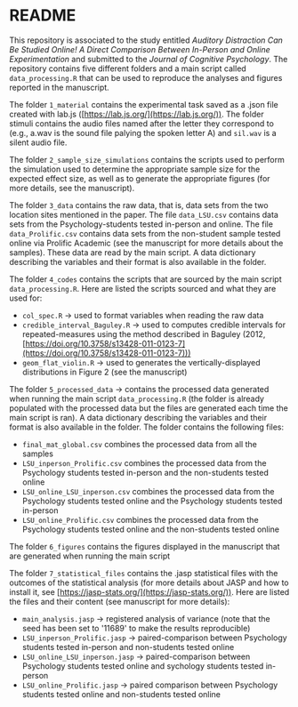 # README

This repository is associated to the study entitled *Auditory Distraction Can Be Studied Online! A Direct Comparison Between In-Person and Online Experimentation* and submitted to the *Journal of Cognitive Psychology*. The repository contains five different folders and a main script called `data_processing.R` that can be used to reproduce the analyses and figures reported in the manuscript.

The folder `1_material` contains the experimental task saved as a .json file created with lab.js ([https://lab.js.org/](https://lab.js.org/)). The folder stimuli contains the audio files named after the letter they correspond to (e.g., a.wav is the sound file palying the spoken letter A) and `sil.wav` is a silent audio file.

The folder `2_sample_size_simulations` contains the scripts used to perform the simulation used to determine the appropriate sample size for the expected effect size, as well as to generate the appropriate figures (for more details, see the manuscript).

The folder `3_data` contains the raw data, that is, data sets from the two location sites mentioned in the paper. The file `data_LSU.csv` contains data sets from the Psychology-students tested in-person and online. The file `data_Prolific.csv` contains data sets from the non-student sample tested online via Prolific Academic (see the manuscript for more details about the samples). These data are read by the main script. A data dictionary describing the variables and their format is also available in the folder.

The folder `4_codes` contains the scripts that are sourced by the main script `data_processing.R`. Here are listed the scripts sourced and what they are used for:

+ `col_spec.R` &rarr; used to format variables when reading the raw data
+ `credible_interval_Baguley.R` &rarr; used to computes credible intervals for repeated-measures using the method described in Baguley (2012, [https://doi.org/10.3758/s13428-011-0123-7](https://doi.org/10.3758/s13428-011-0123-7)))
+ `geom_flat_violin.R` &rarr; used to generates the vertically-displayed distributions in Figure 2 (see the manuscript)

The folder `5_processed_data` &rarr; contains the processed data generated when running the main script `data_processing.R` (the folder is already populated with the processed data but the files are generated each time the main script is ran). A data dictionary describing the variables and their format is also available in the folder. The folder contains the following files:

+ `final_mat_global.csv` combines the processed data from all the samples
+ `LSU_inperson_Prolific.csv` combines the processed data from the Psychology students tested in-person and the non-students tested online
+ `LSU_online_LSU_inperson.csv` combines the processed data from the Psychology students tested online and the Psychology students tested in-person
+ `LSU_online_Prolific.csv` combines the processed data from the Psychology students tested online and the non-students tested online

The folder `6_figures` contains the figures displayed in the manuscript that are generated when running the main script

The folder `7_statistical_files` contains the .jasp statistical files with the outcomes of the statistical analysis (for more details about JASP and how to install it, see [https://jasp-stats.org/](https://jasp-stats.org/)). Here are listed the files and their content (see manuscript for more details):

+ `main_analysis.jasp` &rarr; registered analysis of variance (note that the seed has been set to '11689' to make the results reproducible)
+ `LSU_inperson_Prolific.jasp` &rarr; paired-comparison between Psychology students tested in-person and non-students tested online
+ `LSU_online_LSU_inperson.jasp` &rarr; paired-comparison between Psychology students tested online and sychology students tested in-person
+ `LSU_online_Prolific.jasp` &rarr; paired comparison between Psychology students tested online and non-students tested online
